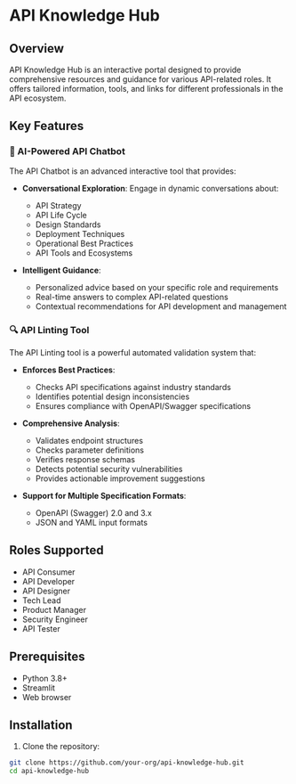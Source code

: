 # API Knowledge Hub

## Overview
API Knowledge Hub is an interactive portal designed to provide comprehensive resources and guidance for various API-related roles. It offers tailored information, tools, and links for different professionals in the API ecosystem.

## Key Features

### 🤖 AI-Powered API Chatbot
The API Chatbot is an advanced interactive tool that provides:
- **Conversational Exploration**: Engage in dynamic conversations about:
  - API Strategy
  - API Life Cycle
  - Design Standards
  - Deployment Techniques
  - Operational Best Practices
  - API Tools and Ecosystems

- **Intelligent Guidance**: 
  - Personalized advice based on your specific role and requirements
  - Real-time answers to complex API-related questions
  - Contextual recommendations for API development and management

### 🔍 API Linting Tool
The API Linting tool is a powerful automated validation system that:
- **Enforces Best Practices**:
  - Checks API specifications against industry standards
  - Identifies potential design inconsistencies
  - Ensures compliance with OpenAPI/Swagger specifications

- **Comprehensive Analysis**:
  - Validates endpoint structures
  - Checks parameter definitions
  - Verifies response schemas
  - Detects potential security vulnerabilities
  - Provides actionable improvement suggestions

- **Support for Multiple Specification Formats**:
  - OpenAPI (Swagger) 2.0 and 3.x
  - JSON and YAML input formats

## Roles Supported
- API Consumer
- API Developer
- API Designer
- Tech Lead
- Product Manager
- Security Engineer
- API Tester

## Prerequisites
- Python 3.8+
- Streamlit
- Web browser

## Installation

1. Clone the repository:
```bash
git clone https://github.com/your-org/api-knowledge-hub.git
cd api-knowledge-hub